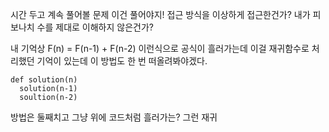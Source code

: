 시간 두고 계속 풀어볼 문제
이건 풀어야지!
접근 방식을 이상하게 접근한건가? 내가 피보나치 수를 제대로 이해하지 않은건가?

내 기억상 F(n) = F(n-1) + F(n-2)
이런식으로 공식이 흘러가는데 이걸 재귀함수로 처리했던 기억이 있는데
이 방법도 한 번 떠올려봐야겠다.
```
def solution(n)
  solution(n-1)
  soultion(n-2)
```
방법은 둘째치고 그냥 위에 코드처럼 흘러가는? 그런 재귀
